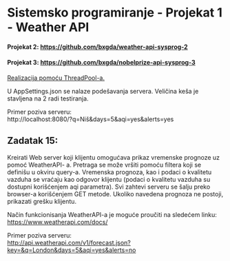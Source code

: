 # Sistemsko programiranje - Projekat 1 - Weather API
#### Projekat 2: https://github.com/bxgda/weather-api-sysprog-2
#### Projekat 3: https://github.com/bxgda/nobelprize-api-sysprog-3

<ins>Realizacija pomoću ThreadPool-a.</ins>

U AppSettings.json se nalaze podešavanja servera. Veličina keša je stavljena na 2 radi testiranja.

Primer poziva serveru: <br/>
http://localhost:8080/?q=Niš&days=5&aqi=yes&alerts=yes

## Zadatak 15:
Kreirati Web server koji klijentu omogućava prikaz vremenske prognoze uz pomoć WeatherAPI-
a. Pretraga se može vršiti pomoću filtera koji se definišu u okviru query-a. Vremenska prognoza,
kao i podaci o kvalitetu vazduha se vraćaju kao odgovor klijentu (podaci o kvalitetu vazduha su
dostupni korišćenjem aqi parametra). Svi zahtevi serveru se šalju preko browser-a korišćenjem
GET metode. Ukoliko navedena prognoza ne postoji, prikazati grešku klijentu.

Način funkcionisanja WeatherAPI-a je moguće proučiti na sledećem linku: <br/> https://www.weatherapi.com/docs/

Primer poziva serveru: <br/> http://api.weatherapi.com/v1/forecast.json?key=&q=London&days=5&aqi=yes&alerts=no
